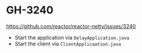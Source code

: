# GH-3240
https://github.com/reactor/reactor-netty/issues/3240

* Start the application via `DelayApplication.java`
* Start the client via `ClientApplicaation.java`
